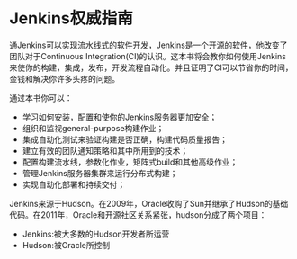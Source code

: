 # Jenkins权威指南

通Jenkins可以实现流水线式的软件开发，Jenkins是一个开源的软件，他改变了团队对于Continuous Integration(CI)的认识。这本书将会教你如何使用Jenkins来使你的构建，集成，发布，开发流程自动化。并且证明了CI可以节省你的时间，金钱和解决你许多头疼的问题。

通过本书你可以：
- 学习如何安装，配置和使你的Jenkins服务器更加安全；
- 组织和监视general-purpose构建作业；
- 集成自动化测试来验证构建是否正确，构建代码质量报告；
- 建立有效的团队通知策略和其中所用到的技术；
- 配置构建流水线，参数化作业，矩阵式build和其他高级作业；
- 管理Jenkins服务器集群来运行分布式构建；
- 实现自动化部署和持续交付；

Jenkins来源于Hudson。在2009年，Oracle收购了Sun并继承了Hudson的基础代码。在2011年，Oracle和开源社区关系紧张，hudson分成了两个项目：

- Jenkins:被大多数的Hudson开发者所运营
- Hudson:被Oracle所控制

